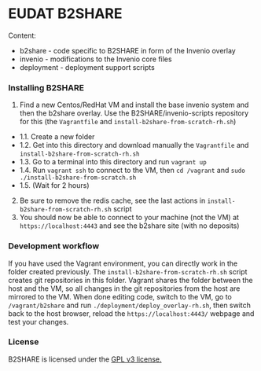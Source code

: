 EUDAT B2SHARE
=================

Content:
 * b2share - code specific to B2SHARE in form of the Invenio overlay
 * invenio - modifications to the Invenio core files
 * deployment - deployment support scripts

### Installing B2SHARE
 1. Find a new Centos/RedHat VM and install the base invenio system and then the b2share overlay. Use the B2SHARE/invenio-scripts repository for this (the `Vagrantfile` and `install-b2share-from-scratch-rh.sh`) 
   - 1.1. Create a new folder
   - 1.2. Get into this directory and download manually the `Vagrantfile` and `install-b2share-from-scratch-rh.sh`
   - 1.3. Go to a terminal into this directory and run `vagrant up`
   - 1.4. Run `vagrant ssh` to connect to the VM, then `cd /vagrant` and `sudo ./install-b2share-from-scratch.sh`
   - 1.5. (Wait for 2 hours)
 2. Be sure to remove the redis cache, see the last actions in `install-b2share-from-scratch-rh.sh` script
 3. You should now be able to connect to your machine (not the VM) at `https://localhost:4443` and see the b2share site (with no deposits)

### Development workflow

 If you have used the Vagrant environment, you can directly work in the folder created previously. The `install-b2share-from-scratch-rh.sh` script creates git repositories in this folder. Vagrant shares the folder between the host and the VM, so all changes in the git repositories from the host are mirrored to the VM. When done editing code, switch to the VM, go to `/vagrant/b2share` and run `./deployment/deploy_overlay-rh.sh`, then switch back to the host browser, reload the `https://localhost:4443/` webpage and test your changes.

    
### License

B2SHARE is licensed under the [GPL v3 license.](http://www.gnu.org/licenses/gpl-3.0.txt)

